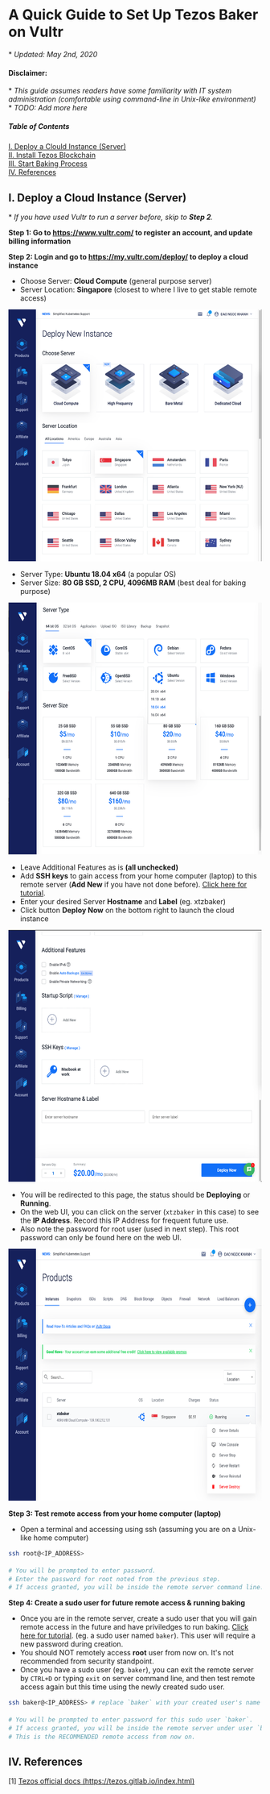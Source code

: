 # A Quick Guide to Set Up Tezos Baker on Vultr

\* *Updated: May 2nd, 2020*

#### Disclaimer:

\* *This guide assumes readers have some familiarity with IT system administration (comfortable using command-line in Unix-like environment)*\
\* *TODO: Add more here*

##### Table of Contents
[I. Deploy a Clould Instance (Server)](#deployAnInstance)\
[II. Install Tezos Blockchain](#installTezosBlockchain)\
[III. Start Baking Process](#startBakingProcess)\
[IV. References](#references)

## I. Deploy a Cloud Instance (Server)

<a name="deployAnInstance"></a>

\* *If you have used Vultr to run a server before, skip to **Step 2**.*

**Step 1: Go to https://www.vultr.com/ to register an account, and update billing information**

**Step 2: Login and go to https://my.vultr.com/deploy/ to deploy a cloud instance**

* Choose Server: **Cloud Compute** (general purpose server)
* Server Location: **Singapore** (closest to where I live to get stable remote access)

<img src="setup-tezos-baker-on-vultr-images/deploy-a-vultr-instance-choose-server-and-location.png" height="500" width="590">

* Server Type: **Ubuntu 18.04 x64** (a popular OS)
* Server Size: **80 GB SSD, 2 CPU, 4096MB RAM** (best deal for baking purpose)

<img src="setup-tezos-baker-on-vultr-images/deploy-a-vultr-instance-choose-server-type-and-size.png" height="500" width="590">

* Leave Additional Features as is **(all unchecked)**
* Add **SSH keys** to gain access from your home computer (laptop) to this remote server (**Add New** if you have not done before). [Click here for tutorial](https://www.vultr.com/docs/how-do-i-generate-ssh-keys).
* Enter your desired Server **Hostname** and **Label** (eg. xtzbaker)
* Click button **Deploy Now** on the bottom right to launch the cloud instance

<img src="setup-tezos-baker-on-vultr-images/deploy-a-vultr-instance-choose-ssh-keys.png" height="500" width="590">

* You will be redirected to this page, the status should be **Deploying** or **Running**.
* On the web UI, you can click on the server (`xtzbaker` in this case) to see the **IP Address**. Record this IP Address for frequent future use.
* Also note the password for root user (used in next step). This root password can only be found here on the web UI.

<img src="setup-tezos-baker-on-vultr-images/deploy-a-vultr-instance-deploying.png" height="500" width="590">

**Step 3: Test remote access from your home computer (laptop)**

* Open a terminal and accessing using ssh (assuming you are on a Unix-like home computer)

```bash
ssh root@<IP_ADDRESS>

# You will be prompted to enter password.
# Enter the password for root noted from the previous step.
# If access granted, you will be inside the remote server command line.
```

**Step 4: Create a sudo user for future remote access & running baking**

* Once you are in the remote server, create a sudo user that you will gain remote access in the future and have priviledges to run baking. [Click here for tutorial](https://www.digitalocean.com/community/tutorials/how-to-create-a-sudo-user-on-ubuntu-quickstart). (eg. a sudo user named `baker`). This user will require a new password during creation.
* You should NOT remotely access **root** user from now on. It's not recommended from security standpoint.
* Once you have a sudo user (eg. `baker`), you can exit the remote server by `CTRL+D` or typing `exit` on server command line, and then test remote access again but this time using the newly created sudo user.

```bash
ssh baker@<IP_ADDRESS> # replace `baker` with your created user's name

# You will be prompted to enter password for this sudo user `baker`.
# If access granted, you will be inside the remote server under user `baker`.
# This is the RECOMMENDED remote access from now on.
```

## IV. References

[1] [Tezos official docs (https://tezos.gitlab.io/index.html)](https://tezos.gitlab.io/index.html)